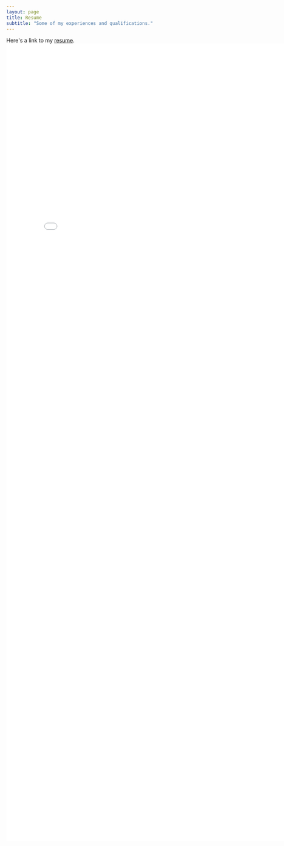 ```yaml
---
layout: page
title: Resume
subtitle: "Some of my experiences and qualifications."
---
```

Here's a link to my [resume](https://drive.google.com/file/d/1vzxmAtSSK6nEYQvFpoLw7kdWw_RIzWVU/view?usp=sharing). 
<embed src="/docs/Resumev1.1-pages-1.pdf" width="800px" height="2100px" />
